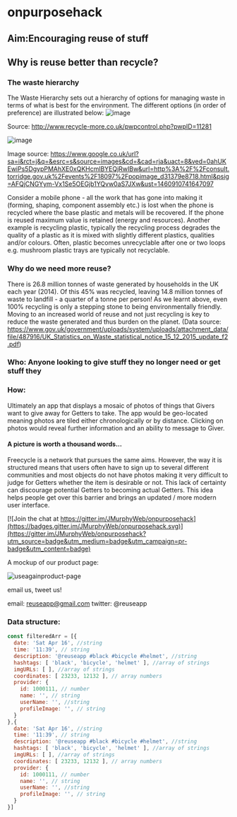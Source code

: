 # onpurposehack
## Aim:Encouraging reuse of stuff
## Why is reuse better than recycle?
### The waste hierarchy
The Waste Hierarchy sets out a hierarchy of options for managing waste in terms of what is best for the environment. The different options (in order of preference) are illustrated below:
![image](https://cloud.githubusercontent.com/assets/18498011/14582375/03e61416-03fb-11e6-9a64-3eaf4e96b8ac.png)

Source: http://www.recycle-more.co.uk/pwpcontrol.php?pwpID=11281

![image](https://cloud.githubusercontent.com/assets/18498011/14582296/c4eba5de-03f8-11e6-8ada-084fdb55d4f3.png)

Image source: https://www.google.co.uk/url?sa=i&rct=j&q=&esrc=s&source=images&cd=&cad=rja&uact=8&ved=0ahUKEwiPs5DgypPMAhXE0xQKHcmlBYEQjRwIBw&url=http%3A%2F%2Fconsult.torridge.gov.uk%2Fevents%2F18097%2Fpopimage_d31379e8718.html&psig=AFQjCNGYym-Vx1Se5OEGjb1YQvw0aS7JXw&ust=1460910741647097

Consider a mobile phone - all the work that has gone into making it (forming, shaping, component assembly etc.) is lost when the phone is recycled where the base plastic and metals will be recovered. If the phone is reused maximum value is retained (energy and resources). Another example is recycling plastic, typically the recycling process degrades the quality of a plastic as it is mixed with slightly different plastics, qualities and/or colours. Often, plastic becomes unrecyclable after one or two loops e.g. mushroom plastic trays are typically not recyclable.

### Why do we need more reuse?
There is 26.8 million tonnes of waste generated by households in the UK each year (2014). Of this 45% was recycled, leaving 14.8 million tonnes of waste to landfill - a quarter of a tonne per person! As we learnt above, even 100% recycling is only a stepping stone to being environmentally friendly. Moving to an increased world of reuse and not just recycling is key to reduce the waste generated and thus burden on the planet.
(Data source: https://www.gov.uk/government/uploads/system/uploads/attachment_data/file/487916/UK_Statistics_on_Waste_statistical_notice_15_12_2015_update_f2.pdf)

### Who: Anyone looking to give stuff they no longer need or get stuff they  
### How: 
Ultimately an app that displays a mosaic of photos of things that Givers want to give away for Getters to take. The app would be geo-located meaning photos are tiled either chronologically or by distance. 
Clicking on photos would reveal further information and an ability to message to Giver.

#### A picture is worth a thousand words... 
Freecycle is a network that pursues the same aims. However, the way it is structured means that users often have to sign up to several different communities and most objects do not have photos making it very difficult to judge for Getters whether the item is desirable or not. This lack of certainty can discourage potential Getters to becoming actual Getters. This idea helps people get over this barrier and brings an updated / more modern user interface.


[![Join the chat at https://gitter.im/JMurphyWeb/onpurposehack](https://badges.gitter.im/JMurphyWeb/onpurposehack.svg)](https://gitter.im/JMurphyWeb/onpurposehack?utm_source=badge&utm_medium=badge&utm_campaign=pr-badge&utm_content=badge)

A mockup of our product page:

![useagainproduct-page](https://cloud.githubusercontent.com/assets/14013616/14581681/9363a2cc-03ea-11e6-9d72-0e170d6f6c97.png)

email us, tweet us!

email: reuseapp@gmail.com
twitter: @reuseapp

### Data structure:
```js
const filteredArr = [{
  date: 'Sat Apr 16', //string
  time: '11:39', // string
  description: '@reuseapp #black #bicycle #helmet', //string
  hashtags: [ 'black', 'bicycle', 'helmet' ], //array of strings
  imgURLs: [ ], //array of strings
  coordinates: [ 23233, 12132 ], // array numbers
  provider: {
    id: 1000111, // number
    name: '', // string
    userName: '', //string
    profileImage: '', // string
  }
},{
  date: 'Sat Apr 16', //string
  time: '11:39', // string
  description: '@reuseapp #black #bicycle #helmet', //string
  hashtags: [ 'black', 'bicycle', 'helmet' ], //array of strings
  imgURLs: [ ], //array of strings
  coordinates: [ 23233, 12132 ], // array numbers
  provider: {
    id: 1000111, // number
    name: '', // string
    userName: '', //string
    profileImage: '', // string
  }
}]
```
